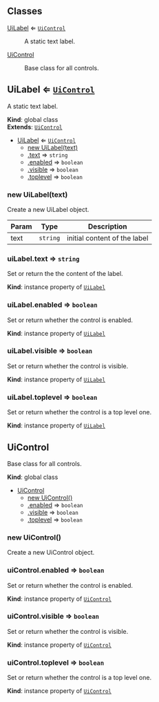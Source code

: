 ## Classes

<dl>
<dt><a href="#UiLabel">UiLabel</a> ⇐ <code><a href="#UiControl">UiControl</a></code></dt>
<dd><p>A static text label.</p>
</dd>
<dt><a href="#UiControl">UiControl</a></dt>
<dd><p>Base class for all controls.</p>
</dd>
</dl>

<a name="UiLabel"></a>

## UiLabel ⇐ [<code>UiControl</code>](#UiControl)
A static text label.

**Kind**: global class  
**Extends**: [<code>UiControl</code>](#UiControl)  

* [UiLabel](#UiLabel) ⇐ [<code>UiControl</code>](#UiControl)
    * [new UiLabel(text)](#new_UiLabel_new)
    * [.text](#UiLabel+text) ⇒ <code>string</code>
    * [.enabled](#UiControl+enabled) ⇒ <code>boolean</code>
    * [.visible](#UiControl+visible) ⇒ <code>boolean</code>
    * [.toplevel](#UiControl+toplevel) ⇒ <code>boolean</code>

<a name="new_UiLabel_new"></a>

### new UiLabel(text)
Create a new UiLabel object.


| Param | Type | Description |
| --- | --- | --- |
| text | <code>string</code> | initial content of the label |

<a name="UiLabel+text"></a>

### uiLabel.text ⇒ <code>string</code>
Set or return the the content of the label.

**Kind**: instance property of [<code>UiLabel</code>](#UiLabel)  
<a name="UiControl+enabled"></a>

### uiLabel.enabled ⇒ <code>boolean</code>
Set or return whether the control is enabled.

**Kind**: instance property of [<code>UiLabel</code>](#UiLabel)  
<a name="UiControl+visible"></a>

### uiLabel.visible ⇒ <code>boolean</code>
Set or return whether the control is visible.

**Kind**: instance property of [<code>UiLabel</code>](#UiLabel)  
<a name="UiControl+toplevel"></a>

### uiLabel.toplevel ⇒ <code>boolean</code>
Set or return whether the control is a top level one.

**Kind**: instance property of [<code>UiLabel</code>](#UiLabel)  
<a name="UiControl"></a>

## UiControl
Base class for all controls.

**Kind**: global class  

* [UiControl](#UiControl)
    * [new UiControl()](#new_UiControl_new)
    * [.enabled](#UiControl+enabled) ⇒ <code>boolean</code>
    * [.visible](#UiControl+visible) ⇒ <code>boolean</code>
    * [.toplevel](#UiControl+toplevel) ⇒ <code>boolean</code>

<a name="new_UiControl_new"></a>

### new UiControl()
Create a new UiControl object.

<a name="UiControl+enabled"></a>

### uiControl.enabled ⇒ <code>boolean</code>
Set or return whether the control is enabled.

**Kind**: instance property of [<code>UiControl</code>](#UiControl)  
<a name="UiControl+visible"></a>

### uiControl.visible ⇒ <code>boolean</code>
Set or return whether the control is visible.

**Kind**: instance property of [<code>UiControl</code>](#UiControl)  
<a name="UiControl+toplevel"></a>

### uiControl.toplevel ⇒ <code>boolean</code>
Set or return whether the control is a top level one.

**Kind**: instance property of [<code>UiControl</code>](#UiControl)  
